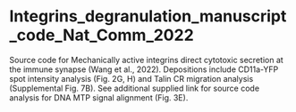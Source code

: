 # Integrins_degranulation_manuscript_code_Nat_Comm_2022
Source code for Mechanically active integrins direct cytotoxic secretion at the immune synapse (Wang et al., 2022). Depositions include CD11a-YFP spot intensity analysis (Fig. 2G, H) and Talin CR migration analysis (Supplemental Fig. 7B). See additional supplied link for source code analysis for DNA MTP signal alignment (Fig. 3E).
